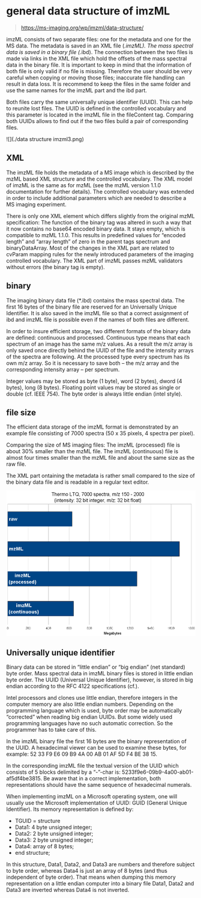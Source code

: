 ﻿# general data structure of imzML
> https://ms-imaging.org/wp/imzml/data-structure/

imzML consists of two separate files: one for the metadata and one for the MS data. The metadata is saved in an XML 
file (*.imzML). The mass spectral data is saved in a binary file (*.ibd). The connection between the two files is 
made via links in the XML file which hold the offsets of the mass spectral data in the binary file. It is important 
to keep in mind that the information of both file is only valid if no file is missing. Therefore the user should be 
very careful when copying or moving those files; inaccurate file handling can result in data loss. It is recommend 
to keep the files in the same folder and use the same names for the imzML part and the ibd part.

Both files carry the same universally unique identifier (UUID). This can help to reunite lost files. The UUID is 
defined in the controlled vocabulary and this parameter is located in the imzML file in the fileContent tag. 
Comparing both UUIDs allows to find out if the two files build a pair of corresponding files.

![](./data structure imzml3.png)

## XML

The imzML file holds the metadata of a MS image which is described by the mzML based XML structure and the controlled 
vocabulary. The XML model of imzML is the same as for mzML (see the mzML version 1.1.0 documentation for further 
details). The controlled vocabulary was extended in order to include additional parameters which are needed to 
describe a MS imaging experiment.

There is only one XML element which differs slightly from the original mzML specification: The function of the binary 
tag was altered in such a way that it now contains no base64 encoded binary data. It stays empty, which is compatible 
to mzML 1.1.0. This results in predefined values for “encoded length” and “array length” of zero in the parent tags 
spectrum and binaryDataArray. Most of the changes in the XML part are related to cvParam mapping rules for the newly 
introduced parameters of the imaging controlled vocabulary. The XML part of imzML passes mzML validators without 
errors (the binary tag is empty).

## binary

The imaging binary data file (*.ibd) contains the mass spectral data. The first 16 bytes of the binary file are 
reserved for an Universally Unique Identifier. It is also saved in the imzML file so that a correct assignment of 
ibd and imzML file is possible even if the names of both files are different.

In order to insure efficient storage, two different formats of the binary data are defined: continuous and processed. 
Continuous type means that each spectrum of an image has the same m/z values. As a result the m/z array is only saved 
once directly behind the UUID of the file and the intensity arrays of the spectra are following. At the processed 
type every spectrum has its own m/z array. So it is necessary to save both – the m/z array and the corresponding 
intensity array – per spectrum.

Integer values may be stored as byte (1 byte), word (2 bytes), dword (4 bytes), long (8 bytes). Floating point values 
may be stored as single or double (cf. IEEE 754). The byte order is always little endian (intel style).

## file size

The efficient data storage of the imzML format is demonstrated by an example file consisting of 7000 spectra 
(50 x 35 pixels, 4 spectra per pixel).

Comparing the size of MS imaging files: The imzML (processed) file is about 30% smaller than the mzML file. The imzML 
(continuous) file is almost four times smaller than the mzML file and about the same size as the raw file.

The XML part ontaining the metadata is rather small compared to the size of the binary data file and is readable in 
a regular text editor.

![](./filesizes.png)

## Universally unique identifier

Binary data can be stored in “little endian” or “big endian” (net standard) byte order. Mass spectral data in imzML 
binary files is stored in little endian byte order. The UUID (Universal Unique Identifier), however, is stored in 
big endian according to the RFC 4122 specifications (cf.).

Intel processors and clones use little endian, therefore integers in the computer memory are also little endian 
numbers. Depending on the programming language which is used, byte order may be automatically “corrected” when 
reading big endian UUIDs. But some widely used programming languages have no such automatic correction. So the 
programmer has to take care of this.

In the imzML binary file the first 16 bytes are the binary representation of the UUID. A hexadecimal viewer can be 
used to examine these bytes, for example: 52 33 F9 E6 09 B9 4A 00 AB 01 AF 5D F4 BE 38 15.

In the corresponding imzML file the textual version of the UUID which consists of 5 blocks delimited by a “-”-char 
is: 5233f9e6-09b9-4a00-ab01-af5df4be3815. Be aware that in a correct implementation, both representations should have 
the same sequence of hexadecimal numerals.

When implementing imzML on a Microsoft operating system, one will usually use the Microsoft implementation of 
UUID: GUID (General Unique Identifier). Its memory representation is defined by:

+ TGUID = structure
+ Data1: 4 byte unsigned integer;
+ Data2: 2 byte unsigned integer;
+ Data3: 2 byte unsigned integer;
+ Data4: array of 8 bytes;
+ end structure;

In this structure, Data1, Data2, and Data3 are numbers and therefore subject to byte order, whereas Data4 is just an 
array of 8 bytes (and thus independent of byte order). That means when dumping this memory representation on a little 
endian computer into a binary file Data1, Data2 and Data3 are inverted whereas Data4 is not inverted.